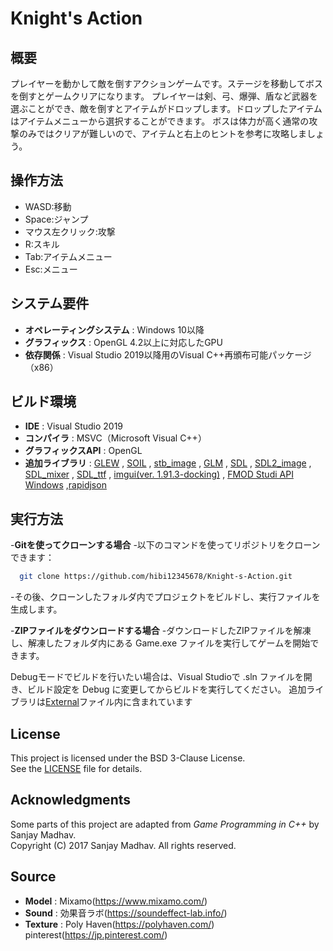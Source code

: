 # Knight's Action

## 概要

 プレイヤーを動かして敵を倒すアクションゲームです。ステージを移動してボスを倒すとゲームクリアになります。
 プレイヤーは剣、弓、爆弾、盾など武器を選ぶことができ、敵を倒すとアイテムがドロップします。ドロップしたアイテムはアイテムメニューから選択することができます。
 ボスは体力が高く通常の攻撃のみではクリアが難しいので、アイテムと右上のヒントを参考に攻略しましょう。
  
## 操作方法

- WASD:移動
- Space:ジャンプ
- マウス左クリック:攻撃
- R:スキル
- Tab:アイテムメニュー
- Esc:メニュー

## システム要件

 - **オペレーティングシステム** : Windows 10以降
 - **グラフィックス** : OpenGL 4.2以上に対応したGPU
 - **依存関係** : Visual Studio 2019以降用のVisual C++再頒布可能パッケージ（x86）

## ビルド環境

 - **IDE** : Visual Studio 2019
 - **コンパイラ** : MSVC（Microsoft Visual C++）
 - **グラフィックスAPI** : OpenGL
 - **追加ライブラリ** : [GLEW](https://github.com/nigels-com/glew)
, [SOIL](https://github.com/littlstar/soil)
, [stb_image](https://github.com/nothings/stb) 
, [GLM](https://github.com/g-truc/glm)
, [SDL](https://www.libsdl.org/)
, [SDL2_image](https://github.com/libsdl-org/SDL_image)
, [SDL_mixer](https://github.com/libsdl-org/SDL_mixer)
, [SDL_ttf](https://github.com/libsdl-org/SDL_ttf)
, [imgui(ver. 1.91.3-docking)](https://github.com/ocornut/imgui)
, [FMOD Studi API Windows](https://www.fmod.com/)
,[rapidjson](https://github.com/Tencent/rapidjson)
  
## 実行方法

-**Gitを使ってクローンする場合**
 -以下のコマンドを使ってリポジトリをクローンできます：
```bash
  git clone https://github.com/hibi12345678/Knight-s-Action.git　
```
 -その後、クローンしたフォルダ内でプロジェクトをビルドし、実行ファイルを生成します。
 
-**ZIPファイルをダウンロードする場合**
 -ダウンロードしたZIPファイルを解凍し、解凍したフォルダ内にある Game.exe ファイルを実行してゲームを開始できます。

Debugモードでビルドを行いたい場合は、Visual Studioで .sln ファイルを開き、ビルド設定を Debug に変更してからビルドを実行してください。
追加ライブラリは[External](./External)ファイル内に含まれています

## License

This project is licensed under the BSD 3-Clause License.  
See the [LICENSE](./LICENSE) file for details.

## Acknowledgments

Some parts of this project are adapted from *Game Programming in C++* by Sanjay Madhav.  
Copyright (C) 2017 Sanjay Madhav. All rights reserved.

## Source
- **Model**   : Mixamo(https://www.mixamo.com/)
- **Sound**   : 効果音ラボ(https://soundeffect-lab.info/)
- **Texture** : Poly Haven(https://polyhaven.com/)
                pinterest(https://jp.pinterest.com/)
